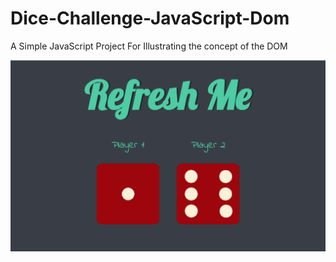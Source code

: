 # Dice-Challenge-JavaScript-Dom
A Simple JavaScript Project For Illustrating the concept of the DOM 

![Dice SS!](https://raw.githubusercontent.com/darpanrajput/Dice-Challenge-JavaScript-Dom/master/Capture.PNG "Dice SS")

